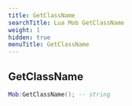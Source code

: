 ```yaml
---
title: GetClassName
searchTitle: Lua Mob GetClassName
weight: 1
hidden: true
menuTitle: GetClassName
---
```

## GetClassName
```lua
Mob:GetClassName(); -- string
```
